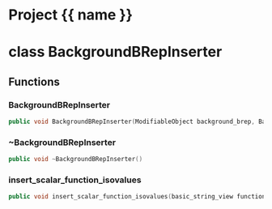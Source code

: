 <script setup>
import {useRoute} from 'vitepress'
const {path} = useRoute()
const tokens = path.split('/')
const words = tokens[2].split('-');
for (let i = 0; i < words.length; i++) {
    words[i] = words[i].charAt(0).toUpperCase() + words[i].slice(1);
    words[i] = words[i].replace('geode', 'Geode')
}
const name = words.join('-');
</script>
# Project {{ name }}

# class BackgroundBRepInserter


## Functions

### BackgroundBRepInserter

```cpp
public void BackgroundBRepInserter(ModifiableObject background_brep, BackgroundBRepBuilder & builder)
```


### ~BackgroundBRepInserter

```cpp
public void ~BackgroundBRepInserter()
```


### insert_scalar_function_isovalues

```cpp
public void insert_scalar_function_isovalues(basic_string_view function_name, Span isovalues)
```




